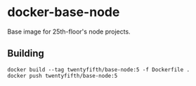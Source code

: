 # docker-base-node

Base image for 25th-floor's node projects.

## Building

```
docker build --tag twentyfifth/base-node:5 -f Dockerfile .
docker push twentyfifth/base-node:5
```